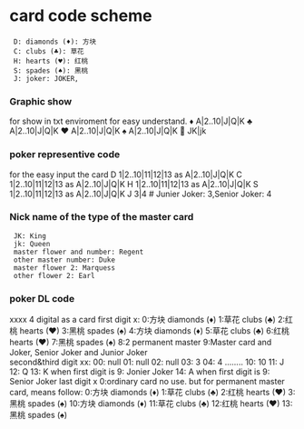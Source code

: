 # card code scheme

     D: diamonds (♦): 方块
     C: clubs (♣): 草花
     H: hearts (♥): 红桃
     S: spades (♠): 黑桃
     J: joker: JOKER,  
     
### Graphic show
for show in txt enviroment for easy understand.
     ♦ A|2..10|J|Q|K
     ♣ A|2..10|J|Q|K
     ♥ A|2..10|J|Q|K
     ♠ A|2..10|J|Q|K
     🥳   JK|jk
     
### poker representive code
for the easy input the card
     D 1|2..10|11|12|13 as A|2..10|J|Q|K
     C 1|2..10|11|12|13 as A|2..10|J|Q|K
     H 1|2..10|11|12|13 as A|2..10|J|Q|K
     S 1|2..10|11|12|13 as A|2..10|J|Q|K
     J 3|4              # Junier Joker: 3,Senior Joker: 4

### Nick name of the type of the master card
     JK: King
     jk: Queen
     master flower and number: Regent
     other master number: Duke
     master flower 2: Marquess
     other flower 2: Earl


### poker DL code
xxxx 4 digital as a card
first digit x:
     0:方块 diamonds (♦)
     1:草花 clubs (♣)
     2:红桃 hearts (♥)
     3:黑桃 spades (♠)
     4:方块 diamonds (♦)
     5:草花 clubs (♣)
     6:红桃 hearts (♥)
     7:黑桃 spades (♠)
     8:2  permanent master 
     9:Master card and Joker, Senior Joker and Junior Joker  
second&third digit xx:
     00: null
     01: null
     02: null
     03: 3
     04: 4
     ........
     10: 10
     11: J
     12: Q
     13: K     when first digit is 9: Jonier Joker
     14: A     when first digit is 9: Senior Joker
last digit x
      0:ordinary card no use. but for permanent master card, means follow:
      0:方块 diamonds (♦)
      1:草花 clubs (♣)
      2:红桃 hearts (♥)
      3:黑桃 spades (♠)
     10:方块 diamonds (♦)
     11:草花 clubs (♣)
     12:红桃 hearts (♥)
     13:黑桃 spades (♠)
   




